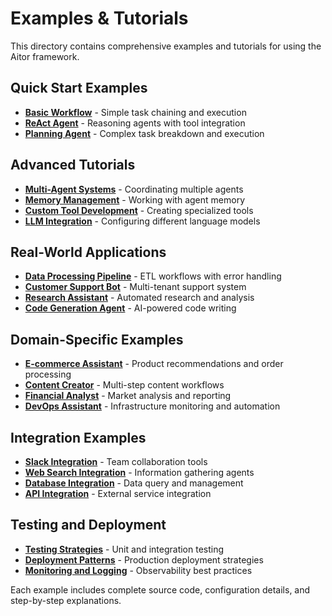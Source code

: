 # Examples & Tutorials

This directory contains comprehensive examples and tutorials for using the Aitor framework.

## Quick Start Examples

- [**Basic Workflow**](basic-workflow.md) - Simple task chaining and execution
- [**ReAct Agent**](react-agent.md) - Reasoning agents with tool integration
- [**Planning Agent**](planning-agent.md) - Complex task breakdown and execution

## Advanced Tutorials

- [**Multi-Agent Systems**](multi-agent.md) - Coordinating multiple agents
- [**Memory Management**](memory-management.md) - Working with agent memory
- [**Custom Tool Development**](custom-tools.md) - Creating specialized tools
- [**LLM Integration**](llm-integration.md) - Configuring different language models

## Real-World Applications

- [**Data Processing Pipeline**](data-pipeline.md) - ETL workflows with error handling
- [**Customer Support Bot**](customer-support.md) - Multi-tenant support system
- [**Research Assistant**](research-assistant.md) - Automated research and analysis
- [**Code Generation Agent**](code-generation.md) - AI-powered code writing

## Domain-Specific Examples

- [**E-commerce Assistant**](ecommerce.md) - Product recommendations and order processing
- [**Content Creator**](content-creator.md) - Multi-step content workflows
- [**Financial Analyst**](financial-analyst.md) - Market analysis and reporting
- [**DevOps Assistant**](devops.md) - Infrastructure monitoring and automation

## Integration Examples

- [**Slack Integration**](slack-integration.md) - Team collaboration tools
- [**Web Search Integration**](web-search.md) - Information gathering agents
- [**Database Integration**](database.md) - Data query and management
- [**API Integration**](api-integration.md) - External service integration

## Testing and Deployment

- [**Testing Strategies**](testing.md) - Unit and integration testing
- [**Deployment Patterns**](deployment.md) - Production deployment strategies
- [**Monitoring and Logging**](monitoring.md) - Observability best practices

Each example includes complete source code, configuration details, and step-by-step explanations.